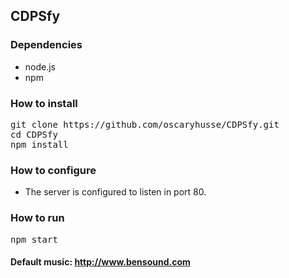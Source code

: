 ## CDPSfy

### Dependencies

- node.js
- npm

### How to install

<pre>
git clone https://github.com/oscaryhusse/CDPSfy.git
cd CDPSfy
npm install
</pre>

### How to configure

+ The server is configured to listen in port 80.

### How to run

<pre>
npm start
</pre>

#### Default music: http://www.bensound.com
